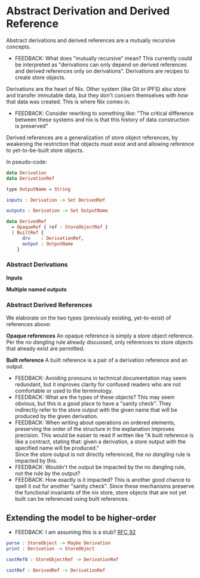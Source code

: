 # Abstract Derivation and Derived Reference

Abstract derivations and derived references are a mutually recursive concepts.
  - FEEDBACK: What does "mutually recursive" mean? This currently could be interpreted as "derivations can only depend on derived references and derived references only on derivations".
Derivations are recipes to create store objects.

Derivations are the heart of Nix.
Other system (like Git or IPFS) also store and transfer immutable data, but they don't concern themselves with *how* that data was created.
This is where Nix comes in.
- FEEDBACK: Consider rewriting to something like: "The critical difference between these systems and nix is that this history of data construction is preserved"

Derived references are a generalization of store object references, by weakening the restriction that objects must exist and and allowing reference to yet-to-be-built store objects.

In pseudo-code:

```idris
data Derivation
data DerivationRef

type OutputName = String

inputs : Derivation -> Set DerivedRef

outputs : Derivation -> Set OutputName

data DerivedRef
  = OpaqueRef { ref : StoreObjectRef }
  | BuiltRef {
      drv    : DerivationRef,
      output : OutputName
    }
```

### Abstract Derivations

**Inputs**

**Multiple named outputs**

### Abstract Derived References

We elaborate on the two types (previously existing, yet-to-exist) of references above:

**Opaque references**
An opaque reference is simply a store object reference.
Per the *no dangling* rule already discussed, only references to store objects that already exist are permitted.

**Built reference**
A built reference is a pair of a derivation reference and an output.
- FEEDBACK: Avoiding pronouns in technical documentation may seem redundant, but it improves clarity for confused readers who are not comfortable or used to the terminology.
- FEEDBACK: What are the types of these objects? This may seem obvious, but this is a good place to have a "sanity check".
They indirectly refer to the store output with the given name that will be produced by the given derivation.
- FEEDBACK: When writing about operations on ordered elements, preserving the order of the structure in the explanation improves precision. This would be easier to read if written like "A built reference is like a contract, stating that: given a derivation, a store output with the specified name will be produced."  
Since the store output is not directly referenced, the *no dangling* rule is impacted by this.
- FEEDBACK: Wouldn't the output be impacted by the no dangling rule, not the rule by the output?
- FEEDBACK: How exactly is it impacted? This is another good chance to spell it out for another "sanity check".
Since these mechanisms preserve the functional invariants of the nix store, store objects that are not yet built can be referenced using built references.

## Extending the model to be higher-order

- FEEDBACK: I am assuming this is a stub?
[RFC 92](https://github.com/NixOS/rfcs/pull/92)

```idris
parse : StoreObject -> Maybe Derivation
print : Derivation -> StoreObject
```

```idris
castRef0 : StoreObjectRef -> DerivationRef
```

```idris
castRef : DerivedRef -> DerivationRef
```
